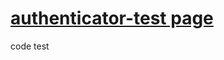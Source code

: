 
# [authenticator-test page](https://github.com/lordmikefin/authenticator-test)


<div id="totp-time-code">code test</div>

<div id="qr"></div>

<!--
https://github.com/jiangts/JS-OTP
https://github.com/jiangts/JS-OTP/raw/master/dist/jsOTP.js
-->
<!--
https://stackoverflow.com/questions/19285686/how-to-load-javascript-files-from-github-externally
Github is not a CDN  !!!

Using cdn.jsdelivr.net 
https://cdn.jsdelivr.net/gh/-username-/-repository-/-file-

For example pasing from 
  https://raw.github.com/myusername/myrepo/master/style.css
to
  https://cdn.jsdelivr.net/gh/myusername/myrepo/style.css
-->

<script src='https://cdn.jsdelivr.net/gh/jquery/jquery@3.6.0/dist/jquery.min.js'></script>

<script src='https://cdn.jsdelivr.net/gh/jiangts/JS-OTP/dist/jsOTP.js'></script>
<script>
// hotp
//var hotp = new jsOTP.hotp();
//var hmacCode = hotp.getOtp(OTPkey, counter);

// totp
var totp = new jsOTP.totp();
//var timeCode = totp.getOtp("f22cf12943336d8fe16335bb0cbc3f0d748aabb2");

//console.log("hotp: " + hotp);
//console.log("totp timeCode: " + timeCode);


function updateTimeCode() {
    let secret_hex = "f22cf12943336d8fe16335bb0cbc3f0d748aabb2";
    let secret_base32 = "7gbk755ey5kqdzowzhjso66mwznxdsfc";
    
    // Update the time code
    var timeCode = totp.getOtp(secret_base32);
    console.log("totp timeCode: " + timeCode);
    
    // Show time code in the div element
    $( "#totp-time-code" ).text(timeCode);
};

function repeatUpdateTimeCode() {
    updateTimeCode();
    
    setTimeout(function() {
        repeatUpdateTimeCode();
    }, 1000); // 1 sec
};
repeatUpdateTimeCode()

// Run code after page load
$(window).on('load', function() {
    // code here
});
</script>


<!--
TODO: generate 2fa qrcode

https://github.com/stefansundin/2fa-qr/blob/gh-pages/index.html

https://jwessel.github.io/totp-gauth-token/QR_generator.html
https://www.xanxys.net/totp/
-->

<script src="https://cdn.jsdelivr.net/gh/lrsjng/jquery-qrcode@v0.18.0/dist/jquery-qrcode.min.js"></script>
<script>

function generate_uri() {
  let secret_hex = "f22cf12943336d8fe16335bb0cbc3f0d748aabb2";
  let secret_base32 = "7gbk755ey5kqdzowzhjso66mwznxdsfc";
  
  //let s = `otpauth://totp/Label?secret=${secret_hex}&issuer=Issuer&algorithm=SHA1&digits=6&period=30`;
  let s = `otpauth://totp/Label?secret=${secret_base32}&issuer=Issuer&algorithm=SHA1&digits=6&period=30`;
  /*
  let s = `otpauth://${type.value}/${encodeURIComponent(label.value)}?secret=${secret.value.replace(/ /g, '')}`;
  if (issuer.value !== "") {
    s += `&issuer=${encodeURIComponent(issuer.value)}`;
  }
  if (type.value === "hotp") {
    s += `&counter=${counter.value || "0"}`;
  }
  if (advanced_options.checked) {
    s += `&algorithm=${algorithm.value}&digits=${digits.value}`;
    if (type.value === "totp") {
      s += `&period=${period.value || "30"}`;
    }
  }
  */
  return s;
}

function update_qr() {
  $("#qr").empty().qrcode({
    text: generate_uri(),
    size: 300,
  });
  /*
  $("#qr").empty().qrcode({
    text: uri.value,
    size: size.value,
  });

  if (label.value === "" && issuer.value === "") {
    app_label.textContent = "Issuer (label)";
  }
  else {
    app_label.textContent = issuer.value === "" ? label.value : `${issuer.value} (${label.value})`;
  }
  */
}

update_qr();
</script>







